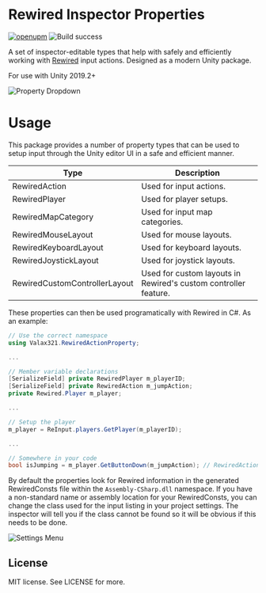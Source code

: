 # Rewired Inspector Properties

[![openupm](https://img.shields.io/npm/v/com.valax321.rewiredinspectorproperty?label=openupm&registry_uri=https://package.openupm.com)](https://openupm.com/packages/com.valax321.rewiredinspectorproperty/)
![Build success](https://github.com/Valax321/RewiredInspectorProperty/actions/workflows/main.yaml/badge.svg)

A set of inspector-editable types that help with safely and efficiently working with [Rewired](https://assetstore.unity.com/packages/tools/utilities/rewired-21676) input actions. Designed as a modern Unity package.

For use with Unity 2019.2+

![Property Dropdown](Documentation~/showcase.png)

# Usage

This package provides a number of property types that can be used to setup input through the Unity editor UI in a safe and efficient manner.

| Type | Description |
| ---- | ----------- |
| RewiredAction | Used for input actions. |
| RewiredPlayer | Used for player setups. |
| RewiredMapCategory | Used for input map categories. |
| RewiredMouseLayout | Used for mouse layouts. |
| RewiredKeyboardLayout | Used for keyboard layouts. |
| RewiredJoystickLayout | Used for joystick layouts. |
| RewiredCustomControllerLayout | Used for custom layouts in Rewired's custom controller feature. |

These properties can then be used programatically with Rewired in C#. As an example:
```csharp
// Use the correct namespace
using Valax321.RewiredActionProperty;

...

// Member variable declarations
[SerializeField] private RewiredPlayer m_playerID;
[SerializeField] private RewiredAction m_jumpAction;
private Rewired.Player m_player;

...

// Setup the player
m_player = ReInput.players.GetPlayer(m_playerID);

...

// Somewhere in your code
bool isJumping = m_player.GetButtonDown(m_jumpAction); // RewiredAction automatically casts to int so it can be used transparently
```

By default the properties look for Rewired information in the generated RewiredConsts file within the `Assembly-CSharp.dll` namespace. If you have a non-standard name or assembly location for your RewiredConsts, you can change the class used for the input listing in your project settings. The inspector will tell you if the class cannot be found so it will be obvious if this needs to be done.

![Settings Menu](Documentation~/settings.png)


## License
MIT license. See LICENSE for more.
